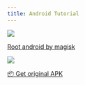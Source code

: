 ```yaml
---
title: Android Tutorial
---
```


<a href="/tutorials/android/magisk">
    <img src="magisk.png" class="mt-1 mb-0">
    <p class="mt-1 mb-1 title text-end">Root android by magisk</p>
</a>
<a href="/tutorials/android/apk">
    <img src="apk.png" class="mt-1 mb-0">
    <p class="mt-1 mb-1 title text-end">📦 Get original APK</p>
</a>